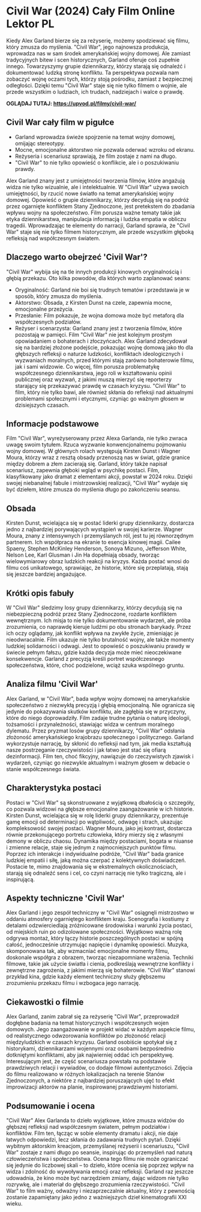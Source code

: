 # Civil War (2024) Cały Film Online Lektor PL


Kiedy Alex Garland bierze się za reżyserię, możemy spodziewać się filmu, który zmusza do myślenia. "Civil War", jego najnowsza produkcja, wprowadza nas w sam środek amerykańskiej wojny domowej. Ale zamiast tradycyjnych bitew i scen historycznych, Garland oferuje coś zupełnie innego. Towarzyszymy grupie dziennikarzy, którzy starają się odnaleźć i dokumentować ludzką stronę konfliktu. Ta perspektywa pozwala nam zobaczyć wojnę oczami tych, którzy stoją pośrodku, zamiast z bezpiecznej odległości. Dzięki temu "Civil War" staje się nie tylko filmem o wojnie, ale przede wszystkim o ludziach, ich trudach, nadziejach i walce o prawdę.

**OGLĄDAJ TUTAJ: https://upvod.pl/filmy/civil-war/**

## Civil War cały film w pigułce
- Garland wprowadza świeże spojrzenie na temat wojny domowej, omijając stereotypy.
- Mocne, emocjonalne aktorstwo nie pozwala oderwać wzroku od ekranu.
- Reżyseria i scenariusz sprawiają, że film zostaje z nami na długo.
- "Civil War" to nie tylko opowieść o konflikcie, ale i o poszukiwaniu prawdy.
  
Alex Garland znany jest z umiejętności tworzenia filmów, które angażują widza nie tylko wizualnie, ale i intelektualnie. W "Civil War" używa swoich umiejętności, by rzucić nowe światło na temat amerykańskiej wojny domowej. Opowieść o grupie dziennikarzy, którzy decydują się na podróż przez ogarnięte konfliktem Stany Zjednoczone, jest pretekstem do zbadania wpływu wojny na społeczeństwo. Film porusza ważne tematy takie jak etyka dziennikarstwa, manipulacja informacją i ludzka empatia w obliczu tragedii. Wprowadzając te elementy do narracji, Garland sprawia, że "Civil War" staje się nie tylko filmem historycznym, ale przede wszystkim głęboką refleksją nad współczesnym światem.

## Dlaczego warto obejrzeć 'Civil War'?
"Civil War" wybija się na tle innych produkcji kinowych oryginalnością i głębią przekazu. Oto kilka powodów, dla których warto zaplanować seans:

- Oryginalność: Garland nie boi się trudnych tematów i przedstawia je w sposób, który zmusza do myślenia.
- Aktorstwo: Obsada, z Kirsten Dunst na czele, zapewnia mocne, emocjonalne przeżycia.
- Przesłanie: Film pokazuje, że wojna domowa może być metaforą dla współczesnych podziałów.
- Reżyser i scenarzysta: Garland znany jest z tworzenia filmów, które pozostają w pamięci.
Film "Civil War" nie jest kolejnym prostym opowiadaniem o bohaterach i złoczyńcach. Alex Garland zdecydował się na bardziej złożone podejście, pokazując wojnę domową jako tło dla głębszych refleksji o naturze ludzkości, konfliktach ideologicznych i wyzwaniach moralnych, przed którymi stają zarówno bohaterowie filmu, jak i sami widzowie. Co więcej, film porusza problematykę współczesnego dziennikarstwa, jego roli w kształtowaniu opinii publicznej oraz wyzwań, z jakimi muszą mierzyć się reporterzy starający się przekazywać prawdę w czasach kryzysu. "Civil War" to film, który nie tylko bawi, ale również skłania do refleksji nad aktualnymi problemami społecznymi i etycznymi, czyniąc go ważnym głosem w dzisiejszych czasach.

## Informacje podstawowe
Film "Civil War", wyreżyserowany przez Alexa Garlanda, nie tylko zwraca uwagę swoim tytułem. Rzuca wyzwanie konwencjonalnemu pojmowaniu wojny domowej. W głównych rolach występują Kirsten Dunst i Wagner Moura, którzy wraz z resztą obsady przenoszą nas w świat, gdzie granice między dobrem a złem zacierają się. Garland, który także napisał scenariusz, zapewnia głęboki wgląd w psychikę postaci. Film, klasyfikowany jako dramat z elementami akcji, powstał w 2024 roku. Dzięki swojej niebanalnej fabule i mistrzowskiej realizacji, "Civil War" wydaje się być dziełem, które zmusza do myślenia długo po zakończeniu seansu.

## Obsada
Kirsten Dunst, wcielająca się w postać liderki grupy dziennikarzy, dostarcza jedno z najbardziej porywających wystąpień w swojej karierze. Wagner Moura, znany z intensywnych i przemyślanych ról, jest tu jej równorzędnym partnerem. Ich współpraca na ekranie to esencja kinowej magii. Cailee Spaeny, Stephen McKinley Henderson, Sonoya Mizuno, Jefferson White, Nelson Lee, Karl Glusman i Jin Ha dopełniają obsady, tworząc wielowymiarowy obraz ludzkich reakcji na kryzys. Każda postać wnosi do filmu coś unikatowego, sprawiając, że historie, które się przeplatają, stają się jeszcze bardziej angażujące.

## Krótki opis fabuły
W "Civil War" śledzimy losy grupy dziennikarzy, którzy decydują się na niebezpieczną podróż przez Stany Zjednoczone, rozdarte konfliktem wewnętrznym. Ich misja to nie tylko dokumentowanie wydarzeń, ale próba zrozumienia, co naprawdę kieruje ludźmi po obu stronach barykady. Przez ich oczy oglądamy, jak konflikt wpływa na zwykłe życie, zmieniając je nieodwracalnie. Film ukazuje nie tylko brutalność wojny, ale także momenty ludzkiej solidarności i odwagi. Jest to opowieść o poszukiwaniu prawdy w świecie pełnym fałszu, gdzie każda decyzja może mieć nieoczekiwane konsekwencje. Garland z precyzją kreśli portret współczesnego społeczeństwa, które, choć podzielone, wciąż szuka wspólnego gruntu.

## Analiza filmu 'Civil War'
Alex Garland, w "Civil War", bada wpływ wojny domowej na amerykańskie społeczeństwo z niezwykłą precyzją i głębią emocjonalną. Nie ogranicza się jedynie do pokazywania skutków konfliktu, ale zagłębia się w przyczyny, które do niego doprowadziły. Film zadaje trudne pytania o naturę ideologii, tożsamości i przynależności, stawiając widza w centrum moralnego dylematu. Przez pryzmat losów grupy dziennikarzy, "Civil War" odsłania złożoność amerykańskiego krajobrazu społecznego i politycznego. Garland wykorzystuje narrację, by skłonić do refleksji nad tym, jak media kształtują nasze postrzeganie rzeczywistości i jak łatwo jest stać się ofiarą dezinformacji. Film ten, choć fikcyjny, nawiązuje do rzeczywistych zjawisk i wydarzeń, czyniąc go niezwykle aktualnym i ważnym głosem w debacie o stanie współczesnego świata.

## Charakterystyka postaci
Postaci w "Civil War" są skonstruowane z wyjątkową dbałością o szczegóły, co pozwala widzowi na głębsze emocjonalne zaangażowanie w ich historie. Kirsten Dunst, wcielająca się w rolę liderki grupy dziennikarzy, prezentuje gamę emocji od determinacji po wątpliwość, odwagę i strach, ukazując kompleksowość swojej postaci. Wagner Moura, jako jej kontrast, dostarcza równie przekonującego portretu człowieka, który mierzy się z własnymi demony w obliczu chaosu. Dynamika między postaciami, bogata w niuanse i zmienne relacje, staje się jednym z najmocniejszych punktów filmu. Poprzez ich interakcje i indywidualne podróże, "Civil War" bada granice ludzkiej empatii i siłę, jaką można czerpać z kolektywnych doświadczeń. Postacie te, mimo znajdowania się w ekstremalnych okolicznościach, starają się odnaleźć sens i cel, co czyni narrację nie tylko tragiczną, ale i inspirującą.

## Aspekty techniczne 'Civil War'
Alex Garland i jego zespół techniczny w "Civil War" osiągnęli mistrzostwo w oddaniu atmosfery ogarniętego konfliktem kraju. Scenografia i kostiumy z detalami odzwierciedlają zróżnicowane środowiska i warunki życia postaci, od miejskich ruin po odizolowane społeczności. Wyjątkowo ważną rolę odgrywa montaż, który łączy historie poszczególnych postaci w spójną całość, jednocześnie utrzymując napięcie i dynamikę opowieści. Muzyka, skomponowana tak, aby wzmacniać emocjonalne momenty filmu, doskonale współgra z obrazem, tworząc niezapomniane wrażenia. Techniki filmowe, takie jak użycie światła i cienia, podkreślają wewnętrzne konflikty i zewnętrzne zagrożenia, z jakimi mierzą się bohaterowie. "Civil War" stanowi przykład kina, gdzie każdy element techniczny służy głębszemu zrozumieniu przekazu filmu i wzbogaca jego narrację.

## Ciekawostki o filmie
Alex Garland, zanim zabrał się za reżyserię "Civil War", przeprowadził dogłębne badania na temat historycznych i współczesnych wojen domowych. Jego zaangażowanie w projekt widać w każdym aspekcie filmu, od realistycznego odwzorowania konfliktów po złożoność relacji międzyludzkich w czasach kryzysu. Garland osobiście spotykał się z historykami, dziennikarzami wojennymi oraz osobami bezpośrednio dotkniętymi konfliktami, aby jak najwierniej oddać ich perspektywę. Interesującym jest, że część scenariusza powstała na podstawie prawdziwych relacji i wywiadów, co dodaje filmowi autentyczności. Zdjęcia do filmu realizowano w różnych lokalizacjach na terenie Stanów Zjednoczonych, a niektóre z najbardziej poruszających ujęć to efekt improwizacji aktorów na planie, inspirowanej prawdziwymi historiami.

## Podsumowanie i ocena
"Civil War" Alex Garlanda to dzieło wyjątkowe, które zmusza widzów do głębszej refleksji nad współczesnym światem, pełnym podziałów i konfliktów. Film ten, łącząc w sobie elementy dramatu i akcji, nie daje łatwych odpowiedzi, lecz skłania do zadawania trudnych pytań. Dzięki wybitnym aktorskim kreacjom, przemyślanej reżyserii i scenariuszu, "Civil War" zostaje z nami długo po seansie, inspirując do przemyśleń nad naturą człowieczeństwa i społeczeństwa. Ocena tego filmu nie może ograniczać się jedynie do liczbowej skali – to dzieło, które ocenia się poprzez wpływ na widza i zdolność do wywoływania emocji oraz refleksji. Garland raz jeszcze udowadnia, że kino może być narzędziem zmiany, dając widzom nie tylko rozrywkę, ale i materiał do głębszego zrozumienia rzeczywistości. "Civil War" to film ważny, odważny i niezaprzeczalnie aktualny, który z pewnością zostanie zapamiętany jako jedno z ważniejszych dzieł kinematografii XXI wieku.

